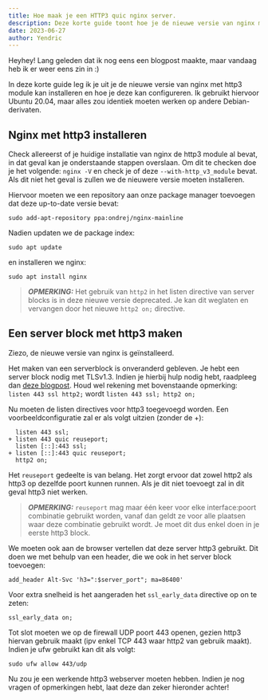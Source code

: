 ```yaml
---
title: Hoe maak je een HTTP3 quic nginx server.
description: Deze korte guide toont hoe je de nieuwe versie van nginx met http3 module kan installeren en hoe je deze kan configureren.
date: 2023-06-27
author: Yendric
---
```


Heyhey!
Lang geleden dat ik nog eens een blogpost maakte, maar vandaag heb ik er weer eens zin in :)

In deze korte guide leg ik je uit je de nieuwe versie van nginx met http3 module kan installeren en hoe je deze kan configureren.
Ik gebruikt hiervoor Ubuntu 20.04, maar alles zou identiek moeten werken op andere Debian-derivaten.

## Nginx met http3 installeren

Check allereerst of je huidige installatie van nginx de http3 module al bevat, in dat geval kan je onderstaande stappen overslaan.
Om dit te checken doe je het volgende: `nginx -V` en check je of deze `--with-http_v3_module` bevat. Als dit niet het geval is zullen we de nieuwere versie moeten installeren.

Hiervoor moeten we een repository aan onze package manager toevoegen dat deze up-to-date versie bevat:

```
sudo add-apt-repository ppa:ondrej/nginx-mainline
```

Nadien updaten we de package index:

```
sudo apt update
```

en installeren we nginx:

```
sudo apt install nginx
```

> **_OPMERKING:_** Het gebruik van `http2` in het listen directive van server blocks is in deze nieuwe versie deprecated. Je kan dit weglaten en vervangen door het nieuwe `http2 on;` directive.

## Een server block met http3 maken

Ziezo, de nieuwe versie van nginx is geïnstalleerd.

Het maken van een serverblock is onveranderd gebleven. Je hebt een server block nodig met TLSv1.3. Indien je hierbij hulp nodig hebt, raadpleeg dan [deze blogpost](/nginx-server-blocks-maken/). Houd wel rekening met bovenstaande opmerking: `listen 443 ssl http2;` wordt `listen 443 ssl; http2 on;`

Nu moeten de listen directives voor http3 toegevoegd worden. Een voorbeeldconfiguratie zal er als volgt uitzien (zonder de +):

```
  listen 443 ssl;
+ listen 443 quic reuseport;
  listen [::]:443 ssl;
+ listen [::]:443 quic reuseport;
  http2 on;
```

Het `reuseport` gedeelte is van belang. Het zorgt ervoor dat zowel http2 als http3 op dezelfde poort kunnen runnen. Als je dit niet toevoegt zal in dit geval http3 niet werken.

> **_OPMERKING:_** `reuseport` mag maar één keer voor elke interface:poort combinatie gebruikt worden, vanaf dan geldt ze voor alle plaatsen waar deze combinatie gebruikt wordt. Je moet dit dus enkel doen in je eerste http3 block.

We moeten ook aan de browser vertellen dat deze server http3 gebruikt. Dit doen we met behulp van een header, die we ook in het server block toevoegen:

```
add_header Alt-Svc 'h3=":$server_port"; ma=86400'
```

Voor extra snelheid is het aangeraden het `ssl_early_data` directive op on te zeten:

```
ssl_early_data on;
```

Tot slot moeten we op de firewall UDP poort 443 openen, gezien http3 hiervan gebruik maakt (ipv enkel TCP 443 waar http2 van gebruik maakt). Indien je ufw gebruikt kan dit als volgt:

```
sudo ufw allow 443/udp
```

Nu zou je een werkende http3 webserver moeten hebben. Indien je nog vragen of opmerkingen hebt, laat deze dan zeker hieronder achter!
